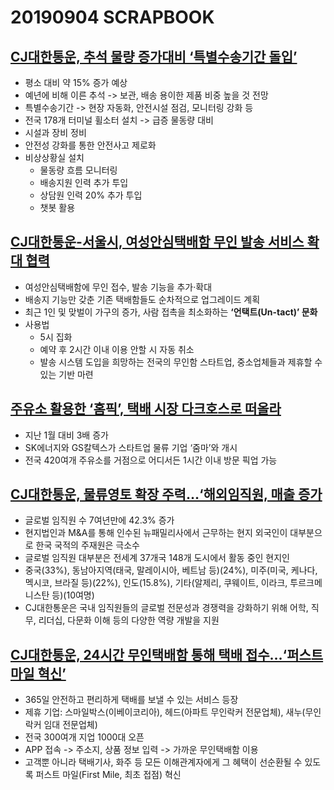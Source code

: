 # 20190904 SCRAPBOOK
## [CJ대한통운, 추석 물량 증가대비 ‘특별수송기간 돌입’](http://www.klnews.co.kr/news/articleView.html?idxno=119937)
- 평소 대비 약 15% 증가 예상 
- 예년에 비해 이른 추석 -> 보관, 배송 용이한 제품 비중 높을 것 전망 
- 특별수송기간 -> 현장 자동화, 안전시설 점검, 모니터링 강화 등 
- 전국 178개 터미널 휠소터 설치 -> 급증 물동량 대비 
- 시설과 장비 정비 
- 안전성 강화를 통한 안전사고 제로화 
- 비상상황실 설치 
     - 물동량 흐름 모니터링 
     - 배송지원 인력 추가 투입 
     - 상담원 인력 20% 추가 투입 
     - 챗봇 활용 

## [CJ대한통운-서울시, 여성안심택배함 무인 발송 서비스 확대 협력](http://www.klnews.co.kr/news/articleView.html?idxno=119921)
- 여성안심택배함에 무인 접수, 발송 기능을 추가·확대
- 배송지 기능만 갖춘 기존 택배함들도 순차적으로 업그레이드 계획
- 최근 1인 및 맞벌이 가구의 증가, 사람 접촉을 최소화하는 **‘언택트(Un-tact)’ 문화**
- 사용법 
    - 5시 집화
    - 예약 후 2시간 이내 이용 안할 시 자동 취소 
    - 발송 시스템 도입을 희망하는 전국의 무인함 스타트업, 중소업체들과 제휴할 수 있는 기반 마련

## [주유소 활용한 ‘홈픽’, 택배 시장 다크호스로 떠올라](http://www.klnews.co.kr/news/articleView.html?idxno=119917)
- 지난 1월 대비 3배 증가 
- SK에너지와 GS칼텍스가 스타트업 물류 기업 ‘줌마’와 개시
- 전국 420여개 주유소를 거점으로 어디서든 1시간 이내 방문 픽업 가능 

## [CJ대한통운, 물류영토 확장 주력…‘해외임직원, 매출 증가](http://www.klnews.co.kr/news/articleView.html?idxno=119890)
- 글로벌 임직원 수 7여년만에 42.3% 증가 
- 현지법인과 M&A를 통해 인수된 뉴패밀리사에서 근무하는 현지 외국인이 대부분으로 한국 국적의 주재원은 극소수
- 글로벌 임직원 대부분은 전세계 37개국 148개 도시에서 활동 중인 현지인
- 중국(33%), 동남아지역(태국, 말레이시아, 베트남 등)(24%), 미주(미국, 케나다, 멕시코, 브라질 등)(22%), 인도(15.8%), 기타(알제리, 쿠웨이트, 이라크, 투르크메니스탄 등)(10여명)
- CJ대한통운은 국내 임직원들의 글로벌 전문성과 경쟁력을 강화하기 위해 어학, 직무, 리더십, 다문화 이해 등의 다양한 역량 개발을 지원

## [CJ대한통운, 24시간 무인택배함 통해 택배 접수…‘퍼스트 마일 혁신’](http://www.klnews.co.kr/news/articleView.html?idxno=119856)
- 365일 안전하고 편리하게 택배를 보낼 수 있는 서비스 등장
- 제휴 기업: 스마일박스(이베이코리아), 헤드(아파트 무인락커 전문업체), 새누(무인락커 임대 전문업체)
- 전국 300여개 지업 1000대 오픈 
- APP 접속 -> 주소지, 상품 정보 입력 -> 가까운 무인택배함 이용 
- 고객뿐 아니라 택배기사, 화주 등 모든 이해관계자에게 그 혜택이 선순환될 수 있도록 퍼스트 마일(First Mile, 최초 접점) 혁신